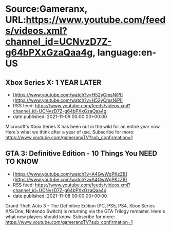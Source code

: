 # Source:Gameranx, URL:https://www.youtube.com/feeds/videos.xml?channel_id=UCNvzD7Z-g64bPXxGzaQaa4g, language:en-US

## Xbox Series X: 1 YEAR LATER
 - [https://www.youtube.com/watch?v=H52yCmsNiPI](https://www.youtube.com/watch?v=H52yCmsNiPI)
 - RSS feed: https://www.youtube.com/feeds/videos.xml?channel_id=UCNvzD7Z-g64bPXxGzaQaa4g
 - date published: 2021-11-09 00:00:00+00:00

Microsoft's Xbox Series X has been out in the wild for an entire year now. Here's what we think after a year of use.
Subscribe for more: https://www.youtube.com/gameranxTV?sub_confirmation=1

## GTA 3: Definitive Edition - 10 Things You NEED TO KNOW
 - [https://www.youtube.com/watch?v=A4GwWgPKzZ8](https://www.youtube.com/watch?v=A4GwWgPKzZ8)
 - RSS feed: https://www.youtube.com/feeds/videos.xml?channel_id=UCNvzD7Z-g64bPXxGzaQaa4g
 - date published: 2021-11-08 00:00:00+00:00

Grand Theft Auto 3 - The Definitive Edition (PC, PS5, PS4, Xbox Series X/S/One, Nintendo Switch) is returning via the GTA Trilogy remaster. Here's what new players should know.
Subscribe for more: https://www.youtube.com/gameranxTV?sub_confirmation=1

